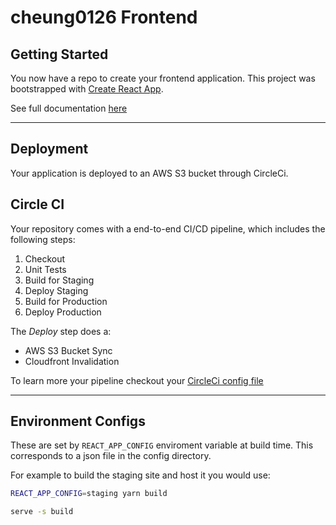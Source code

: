 # cheung0126 Frontend

## Getting Started

You now have a repo to create your frontend application. This project was bootstrapped with [Create React App](https://github.com/facebook/create-react-app).

See full documentation [here](docs/create-react-app.md)

___

## Deployment

Your application is deployed to an AWS S3 bucket through CircleCi.

## Circle CI

Your repository comes with a end-to-end CI/CD pipeline, which includes the following steps:

1. Checkout
2. Unit Tests
3. Build for Staging
4. Deploy Staging
5. Build for Production
6. Deploy Production

The *Deploy* step does a:

- AWS S3 Bucket Sync
- Cloudfront Invalidation

To learn more your pipeline checkout your [CircleCi config file](.circleci/config.yml)
___


## Environment Configs

These are set by `REACT_APP_CONFIG` enviroment variable at build time. This corresponds to a json file in the config directory.

For example to build the staging site and host it you would use:

```zsh
REACT_APP_CONFIG=staging yarn build

serve -s build
```

